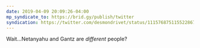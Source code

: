 ```yaml
---
date: 2019-04-09 20:09:26-04:00
mp_syndicate_to: https://brid.gy/publish/twitter
syndication: https://twitter.com/desmondrivet/status/1115768751155228673
---
```


Wait...Netanyahu and Gantz are *different* people?  